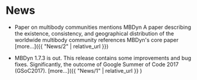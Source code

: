 ---
---

# News

* Paper on multibody communities mentions MBDyn
  A paper describing the existence, consistency,
  and geographical distribution of the worldwide
  multibody community references MBDyn's core paper
  [more...]({{ "News/2" | relative_url }})

* MBDyn 1.7.3 is out.
  This release contains some improvements and bug fixes.
  Significantly, the outcome of Google Summer of Code 2017 (GSoC2017).
  [more...]({{ "News/1" | relative_url }} )
  
